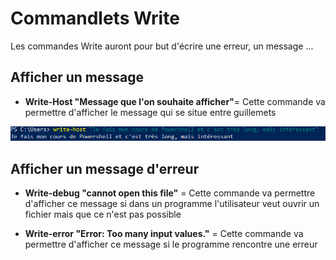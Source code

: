 # Commandlets Write

Les commandes Write auront pour but d'écrire une erreur, un message ...

## Afficher un message

- __Write-Host "Message que l'on souhaite afficher"__= Cette commande va permettre d'afficher le message qui se situe entre guillemets

![](https://github.com/kevinguyodo/Powershell/blob/main/Image/Write-Host.PNG)

## Afficher un message d'erreur

- __Write-debug "cannot open this file"__ = Cette commande va permettre d'afficher ce message si dans un programme l'utilisateur veut ouvrir un fichier mais que ce n'est pas possible

- __Write-error "Error: Too many input values."__ = Cette commande va permettre d'afficher ce message si le programme rencontre une erreur
